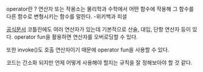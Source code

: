 operator란 ?
연산자 또는 작용소는 물리학과 수학에서 어떤 함수에 작용해 그 함수를 다른 함수로 변형시키는 함수를 말한다.
-위키백과 피셜


[공식문서](https://kotlinlang.org/docs/operator-overloading.html)
코틀린에도 여러 연산자가 있는데 기본적으로 산술, 대입, 단항 연산자 등이 있다.
operator fun을 활용하면 연산자를 오버로딩할 수 있다.


또한 invoke()도 호출 연산자이기 때문에 operator fun을 사용할 수 있다.


코드는 간소화 되지만 언제 어떻게 사용해야 할지는 규칙을 잘 정해보아야 할 것 같다.
